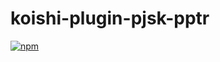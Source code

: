 # koishi-plugin-pjsk-pptr

[![npm](https://img.shields.io/npm/v/koishi-plugin-pjsk-pptr?style=flat-square)](https://www.npmjs.com/package/koishi-plugin-pjsk-pptr)


